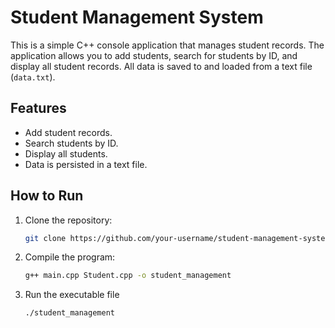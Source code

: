 # Student Management System

This is a simple C++ console application that manages student records. The application allows you to add students, search for students by ID, and display all student records. All data is saved to and loaded from a text file (`data.txt`).

## Features
- Add student records.
- Search students by ID.
- Display all students.
- Data is persisted in a text file.

## How to Run

1. Clone the repository:
   ```bash
   git clone https://github.com/your-username/student-management-system.git
2. Compile the program:
    ```bash
    g++ main.cpp Student.cpp -o student_management
3. Run the executable file
    ```bash
    ./student_management
